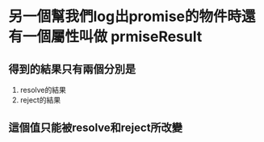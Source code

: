 <!-- 影片11 -->
# 另一個幫我們log出promise的物件時還有一個屬性叫做 prmiseResult

## 得到的結果只有兩個分別是
1. resolve的結果
2. reject的結果

## 這個值只能被resolve和reject所改變